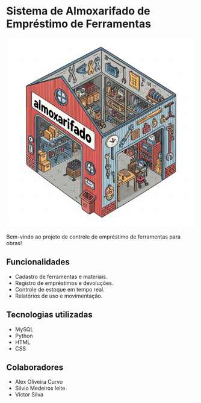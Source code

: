 # Sistema de Almoxarifado de Empréstimo de Ferramentas

![Imagem](https://github.com/Alex-Olv/Almoxarifado/blob/main/assets/unnamed(2).png)

Bem-vindo ao projeto de controle de empréstimo de ferramentas para obras!

## Funcionalidades

- Cadastro de ferramentas e materiais.
- Registro de empréstimos e devoluções.
- Controle de estoque em tempo real.
- Relatórios de uso e movimentação.

## Tecnologias utilizadas

- MySQL
- Python
- HTML
- CSS

## Colaboradores

- Alex Oliveira Curvo
- Silvio Medeiros leite
- Victor Silva




